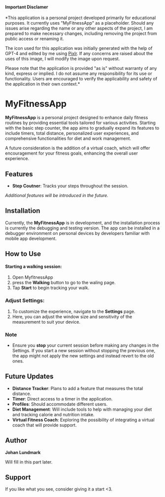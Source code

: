 #### Important Disclamer
*This application is a personal project developed primarily for educational purposes. It currently uses "MyFitnessApp" as a placeholder. Should any issues arise regarding the name or any other aspects of the project, I am prepared to make necessary changes, including removing the project from public access or renaming it.

The icon used for this application was initially generated with the help of GPT-4 and edited by me using [Pixlr](https://pixlr.com/). If any concerns are raised about the uses of this image, I will modify the image upon request.

Please note that the application is provided "as is" without warranty of any kind, express or implied. I do not assume any responsibility for its use or functionality. Users are encouraged to verify the applicability and safety of the application in their own context.*

# MyFitnessApp

**MyFitnessApp** is a personal project designed to enhance daily fitness routines by providing essential tools tailored for various activities. Starting with the basic step counter, the app aims to gradually expand its features to include timers, total distance, personalized user experiences, and comprehensive functionalities for diet and work management.

A future consideration is the addition of a virtual coach, which will offer encouragement for your fitness goals, enhancing the overall user experience.

## Features

* **Step Coutner**: Tracks your steps throughout the session.

*Additional features will be introduced in the future.*

## Installation

Currently, the **MyFitnessApp** is in development, and the installation process is currently the debugging and testing version. The app can be installed in a debugger environment on personal devices by developers familiar with mobile app development.

## How to Use
#### Starting a walking session:
1. Open MyfitnessApp
2. press the **Walking** button to go to the waling page.
3. Tap **Start** to begin tracking your walk.

### Adjust Settings:
1. To customize the experience, navigate to the **Settings** page.
2. Here, you can adjust the window size and sensitivity of the measurement to suit your device.

### Note
* Ensure you **stop** your current session before making any changes in the Settings. If you start a new session without stopping the previous one, the app might not apply the new settings and instead revert to the old ones.

## Future Updates

* **Distance Tracker**: Plans to add a feature that measures the total distance.
* **Timer**: Direct access to a timer in the application.
* **Profiles**: Should accommodate different users.
* **Diet Management**: Will include tools to help with managing your diet and tracking calorie and nutrition intake.
* **Virtual Fitness Coach**: Exploring the possibility of integrating a virtual coach that will provide support.

## Author

**Johan Lundmark**

Will fill in this part later.

## Support
If you like what you see, consider giving it a start <3. 
